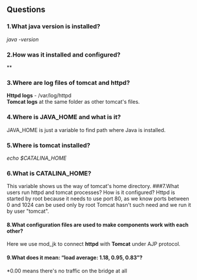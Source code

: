 



## Questions


### 1.What java version is installed?

*java -version*

### 2.How was it installed and configured?
**

### 3.Where are log files of tomcat and httpd?
 **Httpd logs** - /var/log/httpd  
 **Tomcat logs** at the same folder as other tomcat's files.  

### 4.Where is JAVA_HOME and what is it?
JAVA_HOME is just a variable to find path where Java is installed.
### 5.Where is tomcat installed?
*echo $CATALINA_HOME*
### 6.What is CATALINA_HOME?
This variable shows us the way of tomcat's home directory.
###7.What users run httpd and tomcat processes? How is it configured?
Httpd is started by root because it needs to use port 80, as we know ports between 0 and 1024 can be used only by root
Tomcat hasn't such need and we run it by user "tomcat".
#### 8.What configuration files are used to make components work with each other?
Here we use mod_jk to connect **httpd** with **Tomcat** under  AJP protocol.
#### 9.What does it mean: “load average: 1.18, 0.95, 0.83”?
*0.00 means there's no traffic on the bridge at all
